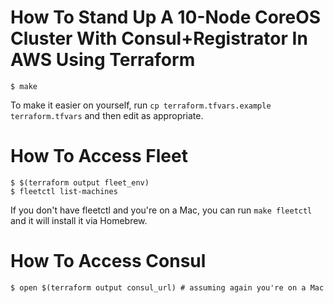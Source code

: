 How To Stand Up A 10-Node CoreOS Cluster With Consul+Registrator In AWS Using Terraform
===
```
$ make
```

To make it easier on yourself, run `cp terraform.tfvars.example terraform.tfvars` and then edit as appropriate.

How To Access Fleet
===
```
$ $(terraform output fleet_env)
$ fleetctl list-machines
```

If you don't have fleetctl and you're on a Mac, you can run `make fleetctl` and it will install it via Homebrew.

How To Access Consul
===
```
$ open $(terraform output consul_url) # assuming again you're on a Mac
```